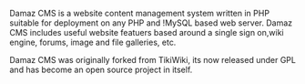 Damaz CMS is a website content management system written in PHP suitable for deployment on any PHP and !MySQL based web server.  Damaz CMS includes useful website featuers based around a single sign on,wiki engine, forums, image and file galleries, etc.

Damaz CMS was originally forked from TikiWiki, its now released under GPL and has become an open source project in itself.